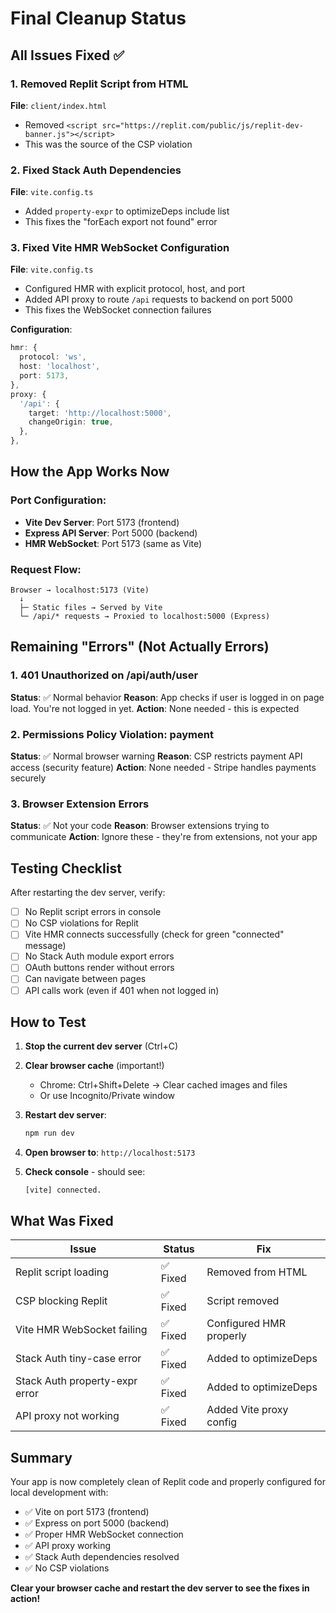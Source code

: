 # Final Cleanup Status

## All Issues Fixed ✅

### 1. Removed Replit Script from HTML
**File**: `client/index.html`
- Removed `<script src="https://replit.com/public/js/replit-dev-banner.js"></script>`
- This was the source of the CSP violation

### 2. Fixed Stack Auth Dependencies
**File**: `vite.config.ts`
- Added `property-expr` to optimizeDeps include list
- This fixes the "forEach export not found" error

### 3. Fixed Vite HMR WebSocket Configuration
**File**: `vite.config.ts`
- Configured HMR with explicit protocol, host, and port
- Added API proxy to route `/api` requests to backend on port 5000
- This fixes the WebSocket connection failures

**Configuration**:
```typescript
hmr: {
  protocol: 'ws',
  host: 'localhost',
  port: 5173,
},
proxy: {
  '/api': {
    target: 'http://localhost:5000',
    changeOrigin: true,
  },
},
```

## How the App Works Now

### Port Configuration:
- **Vite Dev Server**: Port 5173 (frontend)
- **Express API Server**: Port 5000 (backend)
- **HMR WebSocket**: Port 5173 (same as Vite)

### Request Flow:
```
Browser → localhost:5173 (Vite)
  ↓
  ├─ Static files → Served by Vite
  └─ /api/* requests → Proxied to localhost:5000 (Express)
```

## Remaining "Errors" (Not Actually Errors)

### 1. 401 Unauthorized on /api/auth/user
**Status**: ✅ Normal behavior
**Reason**: App checks if user is logged in on page load. You're not logged in yet.
**Action**: None needed - this is expected

### 2. Permissions Policy Violation: payment
**Status**: ✅ Normal browser warning
**Reason**: CSP restricts payment API access (security feature)
**Action**: None needed - Stripe handles payments securely

### 3. Browser Extension Errors
**Status**: ✅ Not your code
**Reason**: Browser extensions trying to communicate
**Action**: Ignore these - they're from extensions, not your app

## Testing Checklist

After restarting the dev server, verify:

- [ ] No Replit script errors in console
- [ ] No CSP violations for Replit
- [ ] Vite HMR connects successfully (check for green "connected" message)
- [ ] No Stack Auth module export errors
- [ ] OAuth buttons render without errors
- [ ] Can navigate between pages
- [ ] API calls work (even if 401 when not logged in)

## How to Test

1. **Stop the current dev server** (Ctrl+C)

2. **Clear browser cache** (important!)
   - Chrome: Ctrl+Shift+Delete → Clear cached images and files
   - Or use Incognito/Private window

3. **Restart dev server**:
   ```bash
   npm run dev
   ```

4. **Open browser to**: `http://localhost:5173`

5. **Check console** - should see:
   ```
   [vite] connected.
   ```

## What Was Fixed

| Issue | Status | Fix |
|-------|--------|-----|
| Replit script loading | ✅ Fixed | Removed from HTML |
| CSP blocking Replit | ✅ Fixed | Script removed |
| Vite HMR WebSocket failing | ✅ Fixed | Configured HMR properly |
| Stack Auth tiny-case error | ✅ Fixed | Added to optimizeDeps |
| Stack Auth property-expr error | ✅ Fixed | Added to optimizeDeps |
| API proxy not working | ✅ Fixed | Added Vite proxy config |

## Summary

Your app is now completely clean of Replit code and properly configured for local development with:
- ✅ Vite on port 5173 (frontend)
- ✅ Express on port 5000 (backend)
- ✅ Proper HMR WebSocket connection
- ✅ API proxy working
- ✅ Stack Auth dependencies resolved
- ✅ No CSP violations

**Clear your browser cache and restart the dev server to see the fixes in action!**
